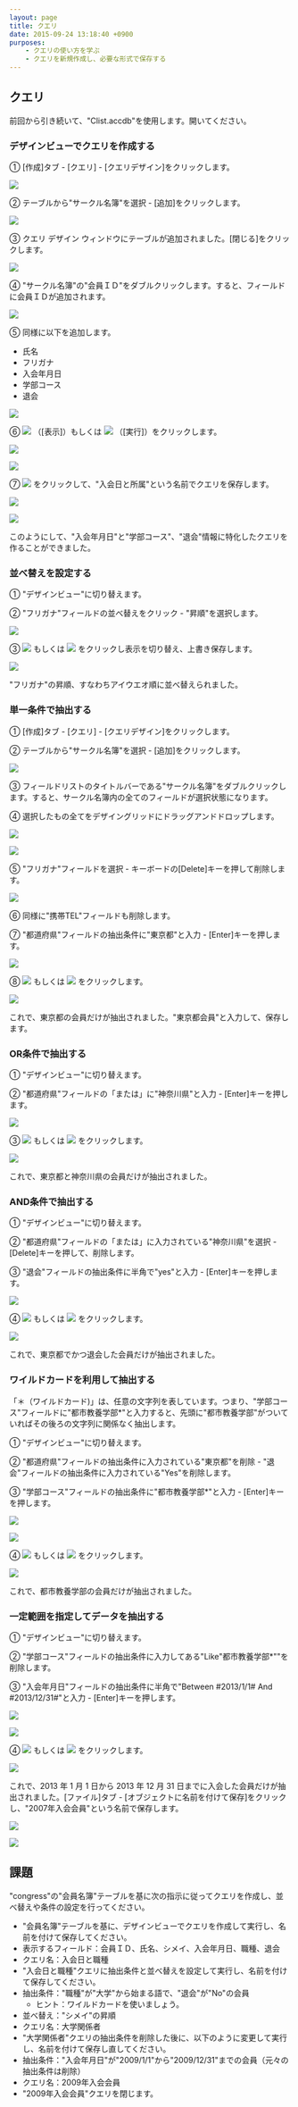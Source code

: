 ```yaml
---
layout: page
title: クエリ
date: 2015-09-24 13:18:40 +0900
purposes:
    - クエリの使い方を学ぶ
    - クエリを新規作成し、必要な形式で保存する
---
```



クエリ
------

前回から引き続いて、"Clist.accdb"を使用します。開いてください。


### デザインビューでクエリを作成する

&#9312; [作成]タブ - [クエリ] - [クエリデザイン]をクリックします。

![](./pic/newquery1.png)

&#9313; テーブルから"サークル名簿"を選択 - [追加]をクリックします。

![](./pic/newquery2.png)

&#9314; クエリ デザイン ウィンドウにテーブルが追加されました。[閉じる]をクリックします。

![](./pic/newquery3.png)

&#9315; "サークル名簿"の"会員ＩＤ"をダブルクリックします。すると、フィールドに会員ＩＤが追加されます。

![](./pic/newquery4.png)

&#9316; 同様に以下を追加します。

-   氏名
-   フリガナ
-   入会年月日
-   学部コース
-   退会

![](./pic/newquery5.png)

&#9317; ![](../pic/databaseview.png) （[表示]）もしくは ![](../pic/action.png) （[実行]）をクリックします。

![](./pic/newquery6.png)

![](./pic/newquery7.png)

&#9318; ![](../pic/quicksave.png) をクリックして、"入会日と所属"という名前でクエリを保存します。

![](./pic/newquery8.png)

![](./pic/newquery9.png)

このようにして、"入会年月日"と"学部コース"、"退会"情報に特化したクエリを作ることができました。


### 並べ替えを設定する

&#9312; "デザインビュー"に切り替えます。

&#9313; "フリガナ"フィールドの並べ替えをクリック - "昇順"を選択します。

![](./pic/sortname1.png)

&#9314; ![](../pic/databaseview.png) もしくは ![](../pic/action.png) をクリックし表示を切り替え、上書き保存します。

![](./pic/sortname2.png)

"フリガナ"の昇順、すなわちアイウエオ順に並べ替えられました。


### 単一条件で抽出する

&#9312; [作成]タブ - [クエリ] - [クエリデザイン]をクリックします。

&#9313; テーブルから"サークル名簿"を選択 - [追加]をクリックします。

![](./pic/abstract1.png)

&#9314; フィールドリストのタイトルバーである"サークル名簿"をダブルクリックします。すると、サークル名簿内の全てのフィールドが選択状態になります。

&#9315; 選択したもの全てをデザイングリッドにドラッグアンドドロップします。

![](./pic/abstract2.png)

![](./pic/abstract3.png)

&#9316; "フリガナ"フィールドを選択 - キーボードの[Delete]キーを押して削除します。

![](./pic/abstract4.png)

&#9317; 同様に"携帯TEL"フィールドも削除します。

&#9318; "都道府県"フィールドの抽出条件に"東京都"と入力 - [Enter]キーを押します。

![](./pic/abstract5.png)

&#9319; ![](../pic/databaseview.png) もしくは ![](../pic/action.png) をクリックします。

![](./pic/abstract6.png)

これで、東京都の会員だけが抽出されました。"東京都会員"と入力して、保存します。


### OR条件で抽出する

&#9312; "デザインビュー"に切り替えます。

&#9313; "都道府県"フィールドの「または」に"神奈川県"と入力 - [Enter]キーを押します。

![](./pic/or1.png)

&#9314; ![](../pic/databaseview.png) もしくは ![](../pic/action.png) をクリックします。

![](./pic/or2.png)

これで、東京都と神奈川県の会員だけが抽出されました。


### AND条件で抽出する

&#9312; "デザインビュー"に切り替えます。

&#9313; "都道府県"フィールドの「または」に入力されている"神奈川県"を選択 - [Delete]キーを押して、削除します。

&#9314; "退会"フィールドの抽出条件に半角で"yes"と入力 - [Enter]キーを押します。

![](./pic/and1.png)

&#9315; ![](../pic/databaseview.png) もしくは ![](../pic/action.png) をクリックします。

![](./pic/and2.png)

これで、東京都でかつ退会した会員だけが抽出されました。


### ワイルドカードを利用して抽出する

「＊（ワイルドカード)」は、任意の文字列を表しています。つまり、"学部コース"フィールドに"都市教養学部*"と入力すると、先頭に"都市教養学部"がついていればその後ろの文字列に関係なく抽出します。

&#9312; "デザインビュー"に切り替えます。

&#9313; "都道府県"フィールドの抽出条件に入力されている"東京都"を削除 - "退会"フィールドの抽出条件に入力されている"Yes"を削除します。

&#9314; "学部コース"フィールドの抽出条件に"都市教養学部*"と入力 - [Enter]キーを押します。

![](./pic/wildcard1.png)

![](./pic/wildcard2.png)

&#9315; ![](../pic/databaseview.png) もしくは ![](../pic/action.png) をクリックします。

![](./pic/wildcard3.png)

これで、都市教養学部の会員だけが抽出されました。


### 一定範囲を指定してデータを抽出する

&#9312; "デザインビュー"に切り替えます。

&#9313; "学部コース"フィールドの抽出条件に入力してある"Like"都市教養学部*""を削除します。

&#9314; "入会年月日"フィールドの抽出条件に半角で"Between #2013/1/1# And #2013/12/31#"と入力 - [Enter]キーを押します。

![](./pic/between1.png)

![](./pic/between2.png)

&#9315; ![](../pic/databaseview.png) もしくは ![](../pic/action.png) をクリックします。

![](./pic/between3.png)

これで、2013 年 1 月 1 日から 2013 年 12 月 31 日までに入会した会員だけが抽出されました。[ファイル]タブ - [オブジェクトに名前を付けて保存]をクリックし、"2007年入会会員"という名前で保存します。

![](./pic/between4.png)

![](./pic/between5.png)


課題
----

"congress"の"会員名簿"テーブルを基に次の指示に従ってクエリを作成し、並べ替えや条件の設定を行ってください。

-   "会員名簿"テーブルを基に、デザインビューでクエリを作成して実行し、名前を付けて保存してください。
-   表示するフィールド：会員ＩＤ、氏名、シメイ、入会年月日、職種、退会
-   クエリ名：入会日と職種
-   "入会日と職種"クエリに抽出条件と並べ替えを設定して実行し、名前を付けて保存してください。
-   抽出条件："職種"が"大学"から始まる語で、"退会"が"No"の会員
    -   ヒント：ワイルドカードを使いましょう。
-   並べ替え："シメイ"の昇順
-   クエリ名：大学関係者
-   "大学関係者"クエリの抽出条件を削除した後に、以下のように変更して実行し、名前を付けて保存し直してください。
-   抽出条件："入会年月日"が"2009/1/1"から"2009/12/31"までの会員（元々の抽出条件は削除）
-   クエリ名：2009年入会会員
-   "2009年入会会員"クエリを閉じます。
